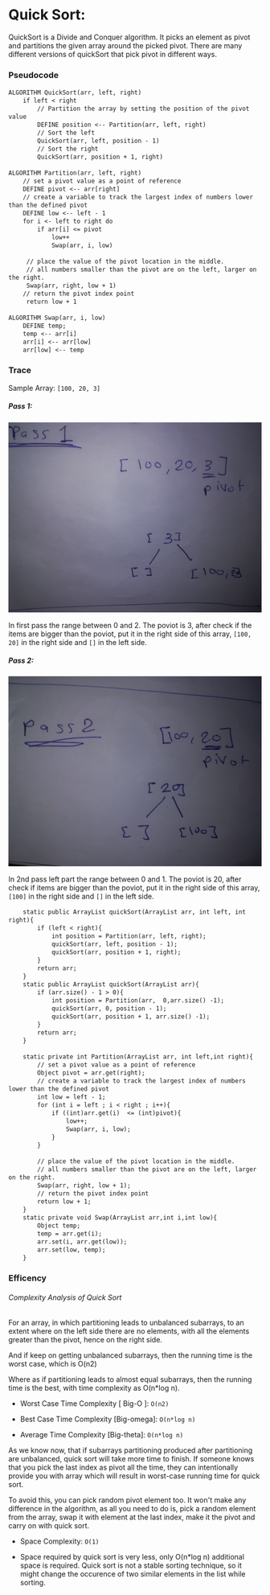 # Quick Sort: 
QuickSort is a Divide and Conquer algorithm. It picks an element as pivot and partitions the given array around the picked pivot. There are many different versions of quickSort that pick pivot in different ways. 


### Pseudocode
```
ALGORITHM QuickSort(arr, left, right)
    if left < right
        // Partition the array by setting the position of the pivot value 
        DEFINE position <-- Partition(arr, left, right)
        // Sort the left
        QuickSort(arr, left, position - 1)
        // Sort the right
        QuickSort(arr, position + 1, right)

ALGORITHM Partition(arr, left, right)
    // set a pivot value as a point of reference
    DEFINE pivot <-- arr[right]
    // create a variable to track the largest index of numbers lower than the defined pivot
    DEFINE low <-- left - 1
    for i <- left to right do
        if arr[i] <= pivot
            low++
            Swap(arr, i, low)

     // place the value of the pivot location in the middle.
     // all numbers smaller than the pivot are on the left, larger on the right. 
     Swap(arr, right, low + 1)
    // return the pivot index point
     return low + 1

ALGORITHM Swap(arr, i, low)
    DEFINE temp;
    temp <-- arr[i]
    arr[i] <-- arr[low]
    arr[low] <-- temp
```

### Trace
Sample Array: `[100, 20, 3]`

##### Pass 1:

![](./pass1.jpg)

In first pass the range between 0 and 2.
The poviot is 3, after check if the items are bigger than the poviot, put it in the right side of this array, `[100, 20]` in the right side and `[]` in the left side.


##### Pass 2:

![](./pass2.jpg)

In 2nd pass left part  the range between 0 and 1.
The poviot is 20, after check if items are bigger than the poviot, put it in the right side of this array, `[100]` in the right side and `[]` in the left side. 


```
    static public ArrayList quickSort(ArrayList arr, int left, int right){
        if (left < right){
            int position = Partition(arr, left, right);
            quickSort(arr, left, position - 1);
            quickSort(arr, position + 1, right);
        }
        return arr;
    }
    static public ArrayList quickSort(ArrayList arr){
        if (arr.size() - 1 > 0){
            int position = Partition(arr,  0,arr.size() -1);
            quickSort(arr, 0, position - 1);
            quickSort(arr, position + 1, arr.size() -1);
        }
        return arr;
    }

    static private int Partition(ArrayList arr, int left,int right){
        // set a pivot value as a point of reference
        Object pivot = arr.get(right);
        // create a variable to track the largest index of numbers lower than the defined pivot
        int low = left - 1;
        for (int i = left ; i < right ; i++){
            if ((int)arr.get(i)  <= (int)pivot){
                low++;
                Swap(arr, i, low);
            }
        }

        // place the value of the pivot location in the middle.
        // all numbers smaller than the pivot are on the left, larger on the right.
        Swap(arr, right, low + 1);
        // return the pivot index point
        return low + 1;
    }
    static private void Swap(ArrayList arr,int i,int low){
        Object temp;
        temp = arr.get(i);
        arr.set(i, arr.get(low));
        arr.set(low, temp);
    }
```

### Efficency

###### Complexity Analysis of Quick Sort
For an array, in which partitioning leads to unbalanced subarrays, to an extent where on the left side there are no elements, with all the elements greater than the pivot, hence on the right side.

And if keep on getting unbalanced subarrays, then the running time is the worst case, which is O(n2)

Where as if partitioning leads to almost equal subarrays, then the running time is the best, with time complexity as O(n*log n).

* Worst Case Time Complexity [ Big-O ]: `O(n2)`

* Best Case Time Complexity [Big-omega]: `O(n*log n)`

* Average Time Complexity [Big-theta]: `O(n*log n)`

As we know now, that if subarrays partitioning produced after partitioning are unbalanced, quick sort will take more time to finish. If someone knows that you pick the last index as pivot all the time, they can intentionally provide you with array which will result in worst-case running time for quick sort.

To avoid this, you can pick random pivot element too. It won't make any difference in the algorithm, as all you need to do is, pick a random element from the array, swap it with element at the last index, make it the pivot and carry on with quick sort.
* Space Complexity: `O(1)`

* Space required by quick sort is very less, only O(n*log n) additional space is required.
Quick sort is not a stable sorting technique, so it might change the occurence of two similar elements in the list while sorting.
